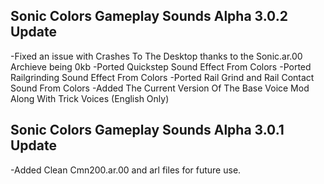 ## Sonic Colors Gameplay Sounds Alpha 3.0.2 Update

-Fixed an issue with Crashes To The Desktop thanks to the Sonic.ar.00 Archieve being 0kb
-Ported Quickstep Sound Effect From Colors
-Ported Railgrinding Sound Effect From Colors
-Ported Rail Grind and Rail Contact Sound From Colors
-Added The Current Version Of The Base Voice Mod Along With Trick Voices (English Only)

## Sonic Colors Gameplay Sounds Alpha 3.0.1 Update

-Added Clean Cmn200.ar.00 and arl files for future use.


